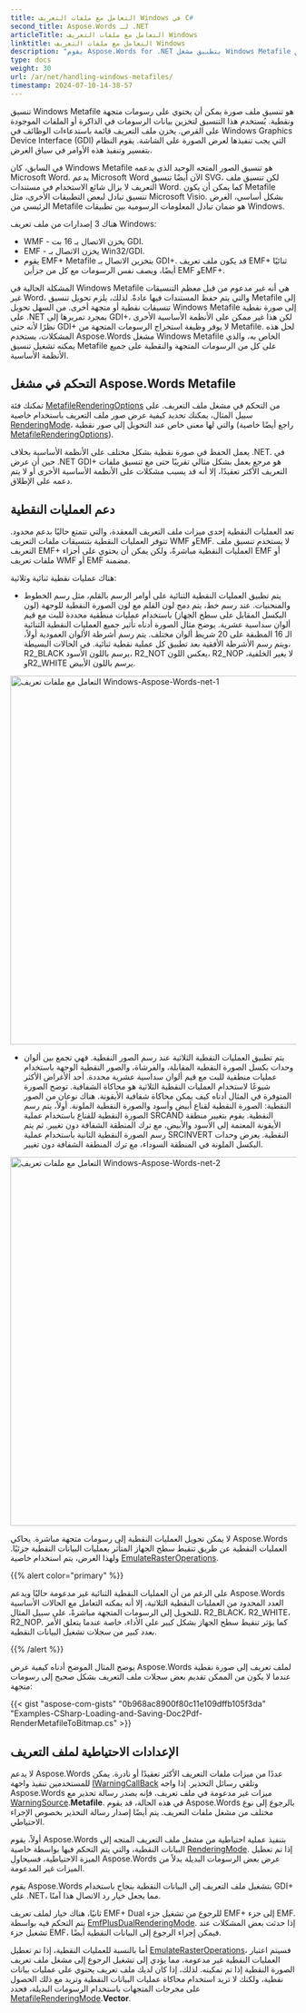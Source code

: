 ```yaml
---
title: التعامل مع ملفات التعريف Windows في C#
second_title: Aspose.Words لـ .NET
articleTitle: التعامل مع ملفات التعريف Windows
linktitle: التعامل مع ملفات التعريف Windows
description: "يقوم Aspose.Words for .NET بتطبيق مشغل Windows Metafile الخاص به لتشغيل تنسيق Metafile على جميع الأنظمة الأساسية ويدعم التعامل مع ميزات ملف التعريف الأساسية ويمكنه إجراء رجوع إلى نوع مختلف من مشغل ملفات التعريف باستخدام C#."
type: docs
weight: 30
url: /ar/net/handling-windows-metafiles/
timestamp: 2024-07-10-14-38-57
---
```


تنسيق Windows Metafile هو تنسيق ملف صورة يمكن أن يحتوي على رسومات متجهة ونقطية. يُستخدم هذا التنسيق لتخزين بيانات الرسومات في الذاكرة أو الملفات الموجودة على القرص. يخزن ملف التعريف قائمة باستدعاءات الوظائف في Windows Graphics Device Interface (GDI) التي يجب تنفيذها لعرض الصورة على الشاشة. يقوم النظام بتفسير وتنفيذ هذه الأوامر في سياق العرض.

في السابق، كان Windows Metafile هو تنسيق الصور المتجه الوحيد الذي يدعمه Microsoft Word. يدعم Microsoft Word الآن أيضًا تنسيق SVG، لكن تنسيق ملف التعريف لا يزال شائع الاستخدام في مستندات Word. كما يمكن أن يكون Metafile تنسيق تبادل لبعض التطبيقات الأخرى، مثل Microsoft Visio. بشكل أساسي، الغرض الرئيسي من Metafile هو ضمان تبادل المعلومات الرسومية بين تطبيقات Windows.

هناك 3 إصدارات من ملف تعريف Windows:

- WMF - يخزن الاتصال بـ 16 بت GDI.
- EMF - يخزن الاتصال بـ Win32/GDI.
- يقوم EMF+ Metafile بتخزين الاتصال بـ GDI+. قد يكون ملف تعريف EMF+ ثنائيًا أيضًا، ويصف نفس الرسومات مع كل من جزأين EMF وEMF+.

المشكلة الحالية في Windows Metafile هي أنه غير مدعوم من قبل معظم التنسيقات غير Word، والتي يتم حفظ المستندات فيها عادةً. لذلك، يلزم تحويل تنسيق Metafile إلى تنسيقات نقطية أو متجهة أخرى. من السهل تحويل Windows Metafile إلى صورة نقطية على .NET بمجرد تمريرها إلى GDI+، لكن هذا غير ممكن على الأنظمة الأساسية الأخرى نظرًا لأنه حتى GDI+ لا يوفر وظيفة استخراج الرسومات المتجهة من Metafile. لحل هذه المشكلات، يستخدم Aspose.Words مشغل Windows Metafile الخاص به، والذي يمكنه تشغيل تنسيق Metafile على كل من الرسومات المتجهة والنقطية على جميع الأنظمة الأساسية.

## التحكم في مشغل Aspose.Words Metafile

تمكنك فئة [MetafileRenderingOptions](https://reference.aspose.com/words/ar/net/aspose.words.saving/metafilerenderingoptions/) من التحكم في مشغل ملف التعريف. على سبيل المثال، يمكنك تحديد كيفية عرض صور ملف التعريف باستخدام خاصية [RenderingMode](https://reference.aspose.com/words/ar/net/aspose.words.saving/metafilerenderingoptions/renderingmode/)، والتي لها معنى خاص عند التحويل إلى صور نقطية (راجع أيضًا خاصية [MetafileRenderingOptions](https://reference.aspose.com/words/ar/net/aspose.words.saving/imagesaveoptions/metafilerenderingoptions/)).

يعمل الحفظ في صورة نقطية بشكل مختلف على الأنظمة الأساسية بخلاف .NET. في حين أن عرض .NET GDI+ هو مرجع يعمل بشكل مثالي تقريبًا حتى مع تنسيق ملفات التعريف الأكثر تعقيدًا، إلا أنه قد يسبب مشكلات على الأنظمة الأساسية الأخرى أو لا يتم دعمه على الإطلاق.

## دعم العمليات النقطية

تعد العمليات النقطية إحدى ميزات ملف التعريف المعقدة، والتي تتمتع حاليًا بدعم محدود. تتوفر العمليات النقطية بتنسيقات ملفات التعريف WMF وEMF. لا يستخدم تنسيق ملف التعريف EMF+ العمليات النقطية مباشرةً، ولكن يمكن أن يحتوي على أجزاء EMF أو ملفات تعريف WMF أو EMF مضمنة.

هناك عمليات نقطية ثنائية وثلاثية:

- يتم تطبيق العمليات النقطية الثنائية على أوامر الرسم بالقلم، مثل رسم الخطوط والمنحنيات. عند رسم خط، يتم دمج لون القلم مع لون الصورة النقطية للوجهة (لون البكسل المقابل على سطح الجهاز) باستخدام عمليات منطقية محددة للبت مع قيم ألوان سداسية عشرية. يوضح مثال الصورة أدناه تأثير جميع العمليات النقطية الثنائية الـ 16 المطبقة على 20 شريط ألوان مختلف. يتم رسم أشرطة الألوان العمودية أولاً، ويتم رسم الأشرطة الأفقية بعد تطبيق كل عملية نقطية ثنائية. في الحالات البسيطة، R2_BLACK يرسم باللون الأسود، R2_NOT يعكس اللون، R2_NOP لا يغير الخلفية، وR2_WHITE يرسم باللون الأبيض.

<img src="/words/net/handling-windows-metafiles/handling-windows-metafiles-1.png" alt="التعامل مع ملفات تعريف Windows-Aspose-Words-net-1" style="width:650px"/>

- يتم تطبيق العمليات النقطية الثلاثية عند رسم الصور النقطية. فهي تجمع بين ألوان وحدات بكسل الصورة النقطية المقابلة، والفرشاة، والصور النقطية الوجهة باستخدام عمليات منطقية للبت مع قيم ألوان سداسية عشرية محددة. أحد الأغراض الأكثر شيوعًا لاستخدام العمليات النقطية الثلاثية هو محاكاة الشفافية. توضح الصورة المتوفرة في المثال أدناه كيف يمكن محاكاة شفافية الأيقونة. هناك نوعان من الصور النقطية: الصورة النقطية لقناع أبيض وأسود والصورة النقطية الملونة. أولاً، يتم رسم الصورة النقطية للقناع باستخدام عملية SRCAND النقطية. يقوم بتغيير منطقة الأيقونة المعتمة إلى الأسود والأبيض، مع ترك المنطقة الشفافة دون تغيير. ثم يتم رسم الصورة النقطية الثانية باستخدام عملية SRCINVERT النقطية. يعرض وحدات البكسل الملونة في المنطقة السوداء، مع ترك المنطقة الشفافة دون تغيير.

<img src="/words/net/handling-windows-metafiles/handling-windows-metafiles-2.png" alt="التعامل مع ملفات تعريف Windows-Aspose-Words-net-2" style="width:650px"/>

لا يمكن تحويل العمليات النقطية إلى رسومات متجهة مباشرة. يحاكي Aspose.Words العمليات النقطية عن طريق تنقيط سطح الجهاز المتأثر بعمليات البيانات النقطية جزئيًا. ولهذا الغرض، يتم استخدام خاصية [EmulateRasterOperations](https://reference.aspose.com/words/ar/net/aspose.words.saving/metafilerenderingoptions/emulaterasteroperations/).

{{% alert color="primary" %}}

على الرغم من أن العمليات النقطية الثنائية غير مدعومة حاليًا ويدعم Aspose.Words العدد المحدود من العمليات النقطية الثلاثية، إلا أنه يمكنه التعامل مع الحالات الأساسية للتحويل إلى الرسومات المتجهة مباشرةً، على سبيل المثال، R2_BLACK، R2_WHITE، R2_NOP. كما يؤثر تنقيط سطح الجهاز بشكل كبير على الأداء، خاصة عندما يتعلق الأمر بعدد كبير من سجلات تشغيل البيانات النقطية.

{{% /alert %}}

يوضح المثال الموضح أدناه كيفية عرض Aspose.Words لملف تعريف إلى صورة نقطية عندما لا يكون من الممكن تقديم بعض سجلات ملف التعريف بشكل صحيح إلى رسومات متجهة:

{{< gist "aspose-com-gists" "0b968ac8900f80c11e109dffb105f3da" "Examples-CSharp-Loading-and-Saving-Doc2Pdf-RenderMetafileToBitmap.cs" >}}

## الإعدادات الاحتياطية لملف التعريف

لا يدعم Aspose.Words عددًا من ميزات ملفات التعريف الأكثر تعقيدًا أو نادرة. يمكن للمستخدمين تنفيذ واجهة [IWarningCallBack](https://reference.aspose.com/words/ar/net/aspose.words/iwarningcallback/) وتلقي رسائل التحذير. إذا واجه Aspose.Words ميزات غير مدعومة في ملف تعريف، فإنه يصدر رسالة تحذير مع [WarningSource](https://reference.aspose.com/words/ar/net/aspose.words/warningsource/).**Metafile**. في هذه الحالة، قد يقوم Aspose.Words بالرجوع إلى نوع مختلف من مشغل ملفات التعريف. يتم أيضًا إصدار رسالة التحذير بخصوص الإجراء الاحتياطي.

أولاً، يقوم Aspose.Words بتنفيذ عملية احتياطية من مشغل ملف التعريف المتجه إلى البيانات النقطية، والتي يتم التحكم فيها بواسطة خاصية [RenderingMode](https://reference.aspose.com/words/ar/net/aspose.words.saving/metafilerenderingoptions/renderingmode/). إذا تم تعطيل الميزة الاحتياطية، فسيحاول Aspose.Words عرض بعض الرسومات البديلة بدلاً من الميزات غير المدعومة.

يقوم Aspose.Words بتشغيل ملف التعريف إلى البيانات النقطية بنجاح باستخدام GDI+ على .NET، مما يجعل خيار رد الاتصال هذا آمنًا.

ثانيًا، هناك خيار لملف تعريف EMF+ Dual للرجوع من تشغيل جزء EMF+ إلى جزء EMF. يتم التحكم فيه بواسطة [EmfPlusDualRenderingMode](https://reference.aspose.com/words/ar/net/aspose.words.saving/metafilerenderingoptions/emfplusdualrenderingmode/). إذا حدثت بعض المشكلات عند تشغيل جزء EMF، فيمكن إجراء الرجوع إلى البيانات النقطية أيضًا.

أما بالنسبة للعمليات النقطية، إذا تم تعطيل [EmulateRasterOperations](https://reference.aspose.com/words/ar/net/aspose.words.saving/metafilerenderingoptions/emulaterasteroperations/)، فسيتم اعتبار العمليات النقطية غير مدعومة، مما يؤدي إلى تشغيل الرجوع إلى مشغل ملف تعريف الصورة النقطية إذا تم تمكينه. لذلك، إذا كان لديك ملف تعريف يحتوي على عمليات بيانات نقطية، ولكنك لا تريد استخدام محاكاة عمليات البيانات النقطية وتريد مع ذلك الحصول على مخرجات المتجهات باستخدام الرسومات البديلة، فحدد [MetafileRenderingMode](https://reference.aspose.com/words/ar/net/aspose.words.saving/metafilerenderingmode/).**Vector**.
